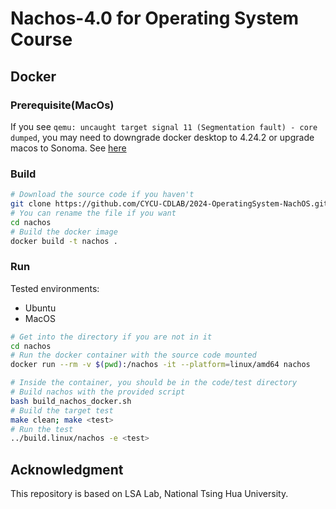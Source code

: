 # Nachos-4.0 for Operating System Course

## Docker

### Prerequisite(MacOs)

If you see `qemu: uncaught target signal 11 (Segmentation fault) - core dumped`, you may need to downgrade docker desktop to 4.24.2 or upgrade macos to Sonoma. See [here](https://github.com/docker/for-mac/issues/7172)

### Build

```bash
# Download the source code if you haven't
git clone https://github.com/CYCU-CDLAB/2024-OperatingSystem-NachOS.git nachos
# You can rename the file if you want
cd nachos
# Build the docker image
docker build -t nachos .
```

### Run

Tested environments:

- Ubuntu
- MacOS

```bash
# Get into the directory if you are not in it
cd nachos
# Run the docker container with the source code mounted
docker run --rm -v $(pwd):/nachos -it --platform=linux/amd64 nachos
```

```bash
# Inside the container, you should be in the code/test directory
# Build nachos with the provided script
bash build_nachos_docker.sh
# Build the target test
make clean; make <test>
# Run the test
../build.linux/nachos -e <test>
```

## Acknowledgment


This repository is based on LSA Lab, National Tsing Hua University.
